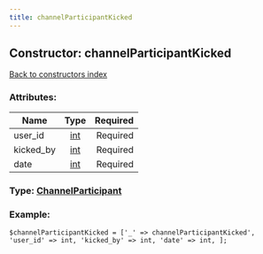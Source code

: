 ```yaml
---
title: channelParticipantKicked
---
```

## Constructor: channelParticipantKicked  
[Back to constructors index](index.md)



### Attributes:

| Name     |    Type       | Required |
|----------|:-------------:|---------:|
|user\_id|[int](../types/int.md) | Required|
|kicked\_by|[int](../types/int.md) | Required|
|date|[int](../types/int.md) | Required|



### Type: [ChannelParticipant](../types/ChannelParticipant.md)


### Example:

```
$channelParticipantKicked = ['_' => channelParticipantKicked', 'user_id' => int, 'kicked_by' => int, 'date' => int, ];
```